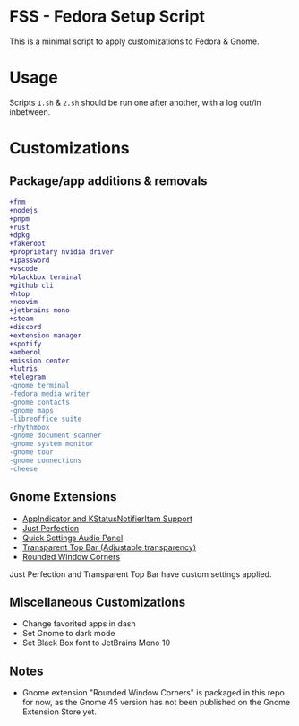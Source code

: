 # FSS - Fedora Setup Script
This is a minimal script to apply customizations to Fedora & Gnome.
# Usage
Scripts `1.sh` & `2.sh` should be run one after another, with a log out/in inbetween.
# Customizations
## Package/app additions & removals
```diff
+fnm
+nodejs
+pnpm
+rust
+dpkg
+fakeroot
+proprietary nvidia driver
+1password
+vscode
+blackbox terminal
+github cli
+htop
+neovim
+jetbrains mono
+steam
+discord
+extension manager
+spotify
+amberol
+mission center
+lutris
+telegram
-gnome terminal
-fedora media writer
-gnome contacts
-gnome maps
-libreoffice suite
-rhythmbox
-gnome document scanner
-gnome system monitor
-gnome tour
-gnome connections
-cheese
```
## Gnome Extensions
- [AppIndicator and KStatusNotifierItem Support](https://github.com/ubuntu/gnome-shell-extension-appindicator)
- [Just Perfection](https://gitlab.gnome.org/jrahmatzadeh/just-perfection)
- [Quick Settings Audio Panel](https://github.com/Rayzeq/quick-settings-audio-panel)
- [Transparent Top Bar (Adjustable transparency)](https://github.com/lamarios/gnome-shell-extension-transparent-top-bar)
- [Rounded Window Corners](https://extensions.gnome.org/extension/5237/rounded-window-corners/)

Just Perfection and Transparent Top Bar have custom settings applied.
## Miscellaneous Customizations
- Change favorited apps in dash
- Set Gnome to dark mode
- Set Black Box font to JetBrains Mono 10
## Notes
- Gnome extension "Rounded Window Corners" is packaged in this repo for now, as the Gnome 45 version has not been published on the Gnome Extension Store yet.